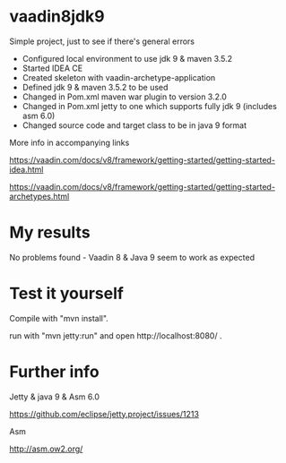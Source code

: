 vaadin8jdk9
==============

Simple project, just to see if there's general errors 

- Configured local environment to use jdk 9 & maven 3.5.2
- Started IDEA CE
- Created skeleton with vaadin-archetype-application
- Defined jdk 9 & maven 3.5.2 to be used 
- Changed in Pom.xml maven war plugin to version 3.2.0
- Changed in Pom.xml jetty to one which supports fully jdk 9 (includes asm 6.0)
- Changed source code and target class to be in java 9 format

More info in accompanying links

https://vaadin.com/docs/v8/framework/getting-started/getting-started-idea.html

https://vaadin.com/docs/v8/framework/getting-started/getting-started-archetypes.html

My results
========

No problems found - Vaadin 8 & Java 9 seem to work as expected

Test it yourself
========

Compile with "mvn install".

run with "mvn jetty:run" and open http://localhost:8080/ .

Further info
========

Jetty & java 9 & Asm 6.0 

https://github.com/eclipse/jetty.project/issues/1213

Asm

http://asm.ow2.org/